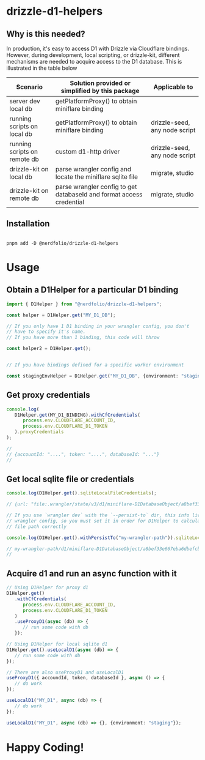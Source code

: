 # drizzle-d1-helpers

## Why is this needed?

In production, it's easy to access D1 with Drizzle via Cloudflare bindings. However, during development, local scripting, or drizzle-kit, different mechanisms are needed to acquire access to the D1 database. This is illustrated in the table below

| Scenario                     | Solution provided or simplified by this package                      | Applicable to                 |
| ---------------------------- | -------------------------------------------------------------------- | ----------------------------- |
| server dev local db          | getPlatformProxy() to obtain miniflare binding                       |
| running scripts on local db  | getPlatformProxy() to obtain miniflare binding                       | drizzle-seed, any node script |
| running scripts on remote db | custom d1-http driver                                                | drizzle-seed, any node script |
| drizzle-kit on local db      | parse wrangler config and locate the miniflare sqlite file           | migrate, studio               |
| drizzle-kit on remote db     | parse wrangler config to get databaseId and format access credential | migrate, studio               |

## Installation

```console

pnpm add -D @nerdfolio/drizzle-d1-helpers

```

# Usage

## Obtain a D1Helper for a particular D1 binding

```typescript
import { D1Helper } from "@nerdfolio/drizzle-d1-helpers";

const helper = D1Helper.get("MY_D1_DB");

// If you only have 1 D1 binding in your wrangler config, you don't
// have to specify it's name.
// If you have more than 1 binding, this code will throw

const helper2 = D1Helper.get();


// If you have bindings defined for a specific worker environment

const stagingEnvHelper = D1Helper.get("MY_D1_DB", {environment: "staging"})
```

## Get proxy credentials

```typescript
console.log(
   D1Helper.get(MY_D1_BINDING).withCfCredentials(
      process.env.CLOUDFLARE_ACCOUNT_ID,
      process.env.CLOUDFLARE_D1_TOKEN
   ).proxyCredentials
);

//
// {accountId: "....", token: "....", databaseId: "..."}
//
```

## Get local sqlite file or credentials

```typescript
console.log(D1Helper.get().sqliteLocalFileCredentials);

// {url: "file:.wrangler/state/v3/d1/miniflare-D1DatabaseObject/a8bef33e667eba6dbefcb5090b02c4719daf1851f75b3901eda4b71e462fa5d2.sqlite"}

// If you use `wrangler dev` with the `--persist-to` dir, this info lives out side of
// wrangler config, so you must set it in order for D1Helper to calculate the local
// file path correctly

console.log(D1Helper.get().withPersistTo("my-wrangler-path")).sqliteLocalFile;

// my-wrangler-path/d1/miniflare-D1DatabaseObject/a8bef33e667eba6dbefcb5090b02c4719daf1851f75b3901eda4b71e462fa5d2.sqlite
//
```

## Acquire d1 and run an async function with it

```typescript
// Using D1Helper for proxy d1
D1Helper.get()
   .withCfCredentials(
      process.env.CLOUDFLARE_ACCOUNT_ID,
      process.env.CLOUDFLARE_D1_TOKEN
   )
   .useProxyD1(async (db) => {
      // run some code with db
   });

// Using D1Helper for local sqlite d1
D1Helper.get().useLocalD1(async (db) => {
   // run some code with db
});

// There are also useProxyD1 and useLocalD1
useProxyD1({ accoundId, token, databaseId }, async () => {
   // do work
});

useLocalD1("MY_D1", async (db) => {
   // do work
});

useLocalD1("MY_D1", async (db) => {}, {environment: "staging"});
```

# Happy Coding!